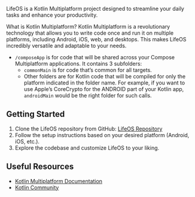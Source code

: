 LifeOS is a Kotlin Multiplatform project designed to streamline your daily tasks and enhance your productivity.

What is Kotlin Multiplatform?
Kotlin Multiplatform is a revolutionary technology that allows you to write code once and run it on multiple platforms, including Android, iOS, web, and desktops. This makes LifeOS incredibly versatile and adaptable to your needs.

* `/composeApp` is for code that will be shared across your Compose Multiplatform applications.
  It contains 3 subfolders:
  - `commonMain` is for code that’s common for all targets.
  - Other folders are for Kotlin code that will be compiled for only the platform indicated in the folder name.
    For example, if you want to use Apple’s CoreCrypto for the ANDROID part of your Kotlin app,
    `androidMain` would be the right folder for such calls.

## Getting Started

1. Clone the LifeOS repository from GitHub: [LifeOS Repository](https://github.com/ROSS-org/ROSS)
2. Follow the setup instructions based on your desired platform (Android, iOS, etc.).
3. Explore the codebase and customize LifeOS to your liking.

## Useful Resources

- [Kotlin Multiplatform Documentation](https://kotlinlang.org/docs/multiplatform.html)
- [Kotlin Community](https://kotlinlang.org/)
